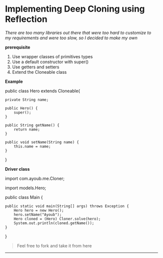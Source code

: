 
# Implementing Deep Cloning using Reflection

*There are too many libraries out there that were too hard to customize to my requirements and were too slow, so I decided to make my own*

**prerequisite**

 1. Use wrapper classes of primitives types
 2. Use a default constructor with super()
 3. Use getters and setters
 4. Extend the Cloneable class
 
 **Example**
 
 public class Hero extends Cloneable{
	
	private String name;

	public Hero() {
		super();
	}

	public String getName() {
		return name;
	}

	public void setName(String name) {
		this.name = name;
	}
}

**Driver class**

import com.ayoub.me.Cloner;

import models.Hero;

public class Main {

	public static void main(String[] args) throws Exception {
		Hero hero = new Hero();
		hero.setName("Ayoub");
		Hero cloned = (Hero) Cloner.solve(hero);
		System.out.println(cloned.getName());
	}
}



> Feel free to fork and take it from here

***
